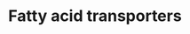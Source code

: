---
annotations:
- id: PW:0000103
  parent: regulatory pathway
  type: Pathway Ontology
  value: transport pathway
authors:
- Jkearns445
- Egonw
citedin: ''
communities: []
description: Long chain fatty acid (LCFA) transporters in different tissues
last-edited: 2024-07-22
ndex: 542a24e0-da32-11eb-b666-0ac135e8bacf
organisms:
- Homo sapiens
redirect_from:
- /index.php/Pathway:WP5061
- /instance/WP5061
- /instance/WP5061_r134369
revision: r134369
schema-jsonld:
- '@context': https://schema.org/
  '@id': https://wikipathways.github.io/pathways/WP5061.html
  '@type': Dataset
  creator:
    '@type': Organization
    name: WikiPathways
  description: Long chain fatty acid (LCFA) transporters in different tissues
  keywords:
  - ACSBG1
  - ACSBG2
  - ACSL1
  - ACSL3
  - ACSL4
  - ACSL5
  - ACSL6
  - CD36
  - COENZYME A
  - DBI
  - FABP1
  - FABP2
  - FABP3
  - FABP4
  - FABP5
  - FABP6
  - FABP7
  - FABP9
  - LCFAs
  - SLC27A1
  - SLC27A2
  - SLC27A3
  - SLC27A4
  - SLC27A5
  - SLC27A6
  license: CC0
  name: Fatty acid transporters
seo: CreativeWork
title: Fatty acid transporters
wpid: WP5061
---